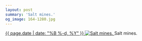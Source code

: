 ```yaml
---
layout: post
summary: 'Salt mines.'
og_image: 164-1280.jpg
---
```


<p>
 <time>
  <a href="/164">
   {{ page.date | date: "%B %-d, %Y" }}
  </a>
 </time>
 <a href="/164">
  <img alt="Salt mines." data-taken="11/10/2013" sizes="(min-width: 700px) 50vw, calc(100vw - 2rem)" src="{{ site.assets_url }}/164-640.jpg" srcset="{{ site.assets_url }}/164-1280.jpg 1280w, {{ site.assets_url }}/164-960.jpg 960w, {{ site.assets_url }}/164-640.jpg 640w, {{ site.assets_url }}/164-320.jpg 320w"/>
 </a>
 <span>
  Salt mines.
 </span>
</p>
